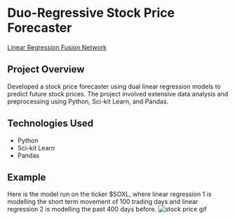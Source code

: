# Duo-Regressive Stock Price Forecaster

[Linear Regression Fusion Network](https://github.com/jtang25/Linear-Regression-Fusion-Network)

## Project Overview
Developed a stock price forecaster using dual linear regression models to predict future stock prices. The project involved extensive data analysis and preprocessing using Python, Sci-kit Learn, and Pandas.

## Technologies Used
- Python
- Sci-kit Learn
- Pandas

## Example
Here is the model run on the ticker $SOXL, where linear regression 1 is modelling the short term movement of 100 trading days and linear regression 2 is modelling the past 400 days before.
![stock price gif](animation.gif)
